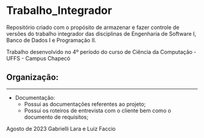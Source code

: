 # Trabalho_Integrador
Repositório criado com o propósito de armazenar e fazer controle de versões do trabalho integrador das disciplinas de Engenharia de Software I, Banco de Dados I e Programação II.

Trabalho desenvolvido no 4º período do curso de Ciência da Computação - UFFS - Campus Chapecó

## Organização:
----
* Documentação:
  * Possui as documentações referentes ao projeto;
  * Possui os roteiros de entrevista com o cliente bem como o documento de requisitos;

Agosto de 2023
Gabrielli Lara e Luiz Faccio
